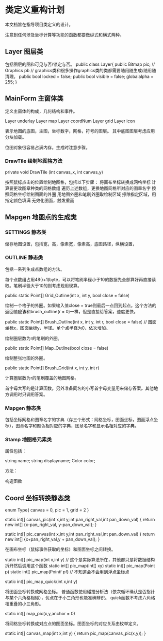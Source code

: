 # 类定义重构计划

本文档旨在指导项目类定义的设计。

注意到任何涉及坐标计算等功能的函数都要做纵式和横式两种。

## Layer 图层类

包括图层的图和可见与否/锁定与否。
public class Layer{
    public Bitmap pic;
    // Graphics pb // graphics类和很多操作graphics类的类都需要随用随生成/随用随清理。
    public bool locked = false;
    public bool visible = false;
    globalalpha = 255;
}

## MainForm 主窗体类

定义主窗体的构成，几何结构和事件。

Layer underlay
Layer map
Layer coordNum
Layer grid
Layer icon

表示地图的底图，主图，坐标数字，网格，符号的图层。
其中底图图层考虑应用分块加载。

位图对象很容易占满内存。生成时注意步骤。

### DrawTile 绘制地图格方法

private void DrawTile (int canvas_x, int canvas_y)

按照鼠标点击的位置绘制地图格，包括以下步骤：
将画布坐标转换成网格坐标
计算要更改图章种类的网格数组
遍历上述数组，更换地图网格所对应的图章名字
按照网格坐标绘制图面的外圈
用地图外圈和笔刷外圈取绘制区域
擦除指定区域，用指定颜色填满
无效化图面，触发重画

## Mapgen 地图点的生成类

### SETTINGS 静态类

储存地图设置，包括宽，高，像素宽，像素高，底图路径，纵横设置，

### OUTLINE 静态类

包括一系列生成点数组的方法。

每个点数组占用48(r+1)byte，可以将笔刷半径小于10的数据先全部算好再直接读取。笔刷半径大于10的则考虑现用现算。

public static Point[] Grid_Outline(int x, int y, bool close = false)

绘制一个格子的外圈。如果输入值close = true则最后一点回到起点。这个方法的返回值**应该**和brush_outline(r = 0)一样，但是直接给答案，速度更快。

public static Point[] Brush_Outline(int x, int y, int r, bool close = false) // 图面坐标x，图面坐标y，半径。单个点半径为0，依次增加。

绘制圈层数为r的笔刷的外圈。

public static Point[] Map_Outline(bool close = false)

绘制整张地图的外圈。

public static Point[] Brush_Grid(int x, int y, int r)

计算圈层数为r的笔刷覆盖的地图网格。

首字母大写的是计算函数，另外准备同名的小写首字母变量用来储存答案。其他地方调用时只调用答案。

### Mapgen 静态类

包括坐标网格和图章名字的字典（存三个形式：网格坐标，图面坐标，图面浮点坐标），图章名字和颜色相对应的字典，图章名字和显示名相对应的字典。

### Stamp 地图格元素类

属性包括：

string name;
string displayname;
Color color;

方法：

构造函数


## Coord 坐标转换静态类

enum Type{
    canvas = 0,
    pic = 1,
    grid = 2
}

static int[] canvas_pic(int x,int y,int pan_right_val,int pan_down_val)
{
    return new int[] {x-pan_right_val, y-pan_down_val};
}

static int[] pic_canvas(int x,int y,int pan_right_val,int pan_down_val)
{
    return new int[] {x+pan_right_val,y + pan_down_val};
}

在画布坐标（鼠标事件获取的坐标）和图面坐标之间转换。

static int[] pic_map(int x,int y) // 这个是实际算法所在，其他都只是将数据结构拆开然后调用这个函数
static int[] pic_map(int[] xy)
static int[] pic_map(Point p)
static int[] pic_map(Pointf pf) // 不知道会不会用到浮点坐标点

static int[] pic_map_quick(int x,int y)

将图面坐标转换成网格坐标。
普通函数使用碰撞分析法（依次循环确认是否指针与某个六角格相碰），优点在于小三角形也能准确辨识。
quick函数不考虑六角格相重叠的小三角形。

static int[] map_pic(x,y,anchor = 0)

将网格坐标转换成对应点的图面坐标。图面坐标的对应关系由枚举定义。

static int[] canvas_map(int x,int y)
{
    return pic_map(canvas_pic(x,y));
}
